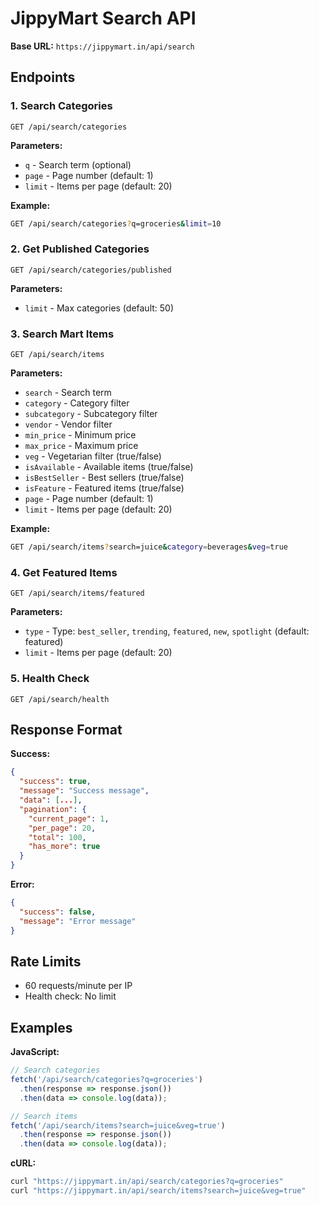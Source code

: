 # JippyMart Search API

**Base URL:** `https://jippymart.in/api/search`

## Endpoints

### 1. Search Categories
```
GET /api/search/categories
```
**Parameters:**
- `q` - Search term (optional)
- `page` - Page number (default: 1)
- `limit` - Items per page (default: 20)

**Example:**
```bash
GET /api/search/categories?q=groceries&limit=10
```

### 2. Get Published Categories
```
GET /api/search/categories/published
```
**Parameters:**
- `limit` - Max categories (default: 50)

### 3. Search Mart Items
```
GET /api/search/items
```
**Parameters:**
- `search` - Search term
- `category` - Category filter
- `subcategory` - Subcategory filter
- `vendor` - Vendor filter
- `min_price` - Minimum price
- `max_price` - Maximum price
- `veg` - Vegetarian filter (true/false)
- `isAvailable` - Available items (true/false)
- `isBestSeller` - Best sellers (true/false)
- `isFeature` - Featured items (true/false)
- `page` - Page number (default: 1)
- `limit` - Items per page (default: 20)

**Example:**
```bash
GET /api/search/items?search=juice&category=beverages&veg=true
```

### 4. Get Featured Items
```
GET /api/search/items/featured
```
**Parameters:**
- `type` - Type: `best_seller`, `trending`, `featured`, `new`, `spotlight` (default: featured)
- `limit` - Items per page (default: 20)

### 5. Health Check
```
GET /api/search/health
```

## Response Format

**Success:**
```json
{
  "success": true,
  "message": "Success message",
  "data": [...],
  "pagination": {
    "current_page": 1,
    "per_page": 20,
    "total": 100,
    "has_more": true
  }
}
```

**Error:**
```json
{
  "success": false,
  "message": "Error message"
}
```

## Rate Limits
- 60 requests/minute per IP
- Health check: No limit

## Examples

**JavaScript:**
```javascript
// Search categories
fetch('/api/search/categories?q=groceries')
  .then(response => response.json())
  .then(data => console.log(data));

// Search items
fetch('/api/search/items?search=juice&veg=true')
  .then(response => response.json())
  .then(data => console.log(data));
```

**cURL:**
```bash
curl "https://jippymart.in/api/search/categories?q=groceries"
curl "https://jippymart.in/api/search/items?search=juice&veg=true"
```
